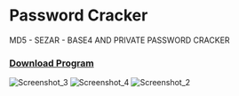 # Password Cracker
 MD5 - SEZAR - BASE4 AND PRIVATE PASSWORD CRACKER
 
 ### <a href="https://drive.google.com/file/d/1WmYYjkJelRP-SNm3O4QyiIn91NVCNkjf/view?usp=sharing"> Download Program</a>


![Screenshot_3](https://user-images.githubusercontent.com/32311900/86968561-0c4e1680-c175-11ea-8fd8-f9ff72286885.png)
![Screenshot_4](https://user-images.githubusercontent.com/32311900/86968563-0d7f4380-c175-11ea-964a-c218c3e5bc84.png)
![Screenshot_2](https://user-images.githubusercontent.com/32311900/86968565-0d7f4380-c175-11ea-9327-97676af29d15.png)
